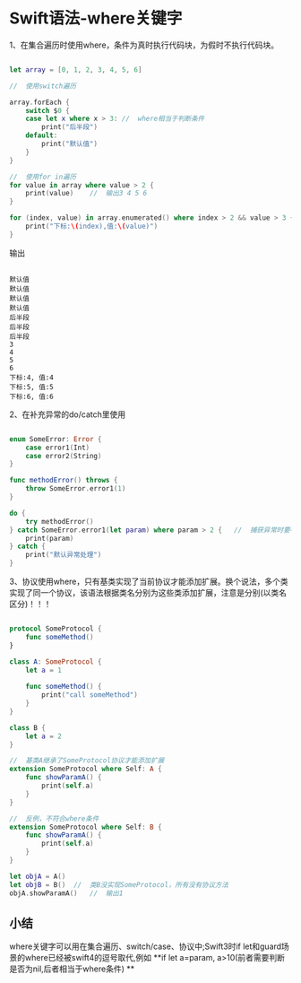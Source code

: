 # Swift语法-where关键字

1、在集合遍历时使用where，条件为真时执行代码块，为假时不执行代码块。

``` swift

let array = [0, 1, 2, 3, 4, 5, 6]

//	使用switch遍历

array.forEach {
	switch $0 {
	case let x where x > 3:	//	where相当于判断条件
		print("后半段")
	default:
		print("默认值")
	}
}

//	使用for in遍历
for value in array where value > 2 {
	print(value)	//	输出3 4 5 6
}

for (index, value) in array.enumerated() where index > 2 && value > 3 {
	print("下标:\(index),值:\(value)")
}
```

输出

``` 

默认值
默认值
默认值
默认值
后半段
后半段
后半段
3
4
5
6
下标:4, 值:4
下标:5, 值:5
下标:6, 值:6

```

2、在补充异常的do/catch里使用

``` swift

enum SomeError: Error {
	case error1(Int)
	case error2(String)
}

func methodError() throws {
	throw SomeError.error1(1)
}

do {
	try methodError()
} catch SomeError.error1(let param) where param > 2 {	//	捕获异常时要判断参数
	print(param)
} catch {
	print("默认异常处理")
}
```

3、协议使用where，只有基类实现了当前协议才能添加扩展。换个说法，多个类实现了同一个协议，该语法根据类名分别为这些类添加扩展，注意是分别(以类名区分)！！！

``` swift

protocol SomeProtocol {
	func someMethod()
}

class A: SomeProtocol {
	let a = 1
	
	func someMethod() {
		print("call someMethod")
	}
}

class B {
	let a = 2
}

//	基类A继承了SomeProtocol协议才能添加扩展
extension SomeProtocol where Self: A {
	func showParamA() {
		print(self.a)
	}
}

//	反例，不符合where条件
extension SomeProtocol where Self: B {
	func showParamA() {
		print(self.a)
	}
}

let objA = A()
let objB = B()	//	类B没实现SomeProtocol，所有没有协议方法
objA.showParamA()	//	输出1
```

## 小结

where关键字可以用在集合遍历、switch/case、协议中;Swift3时if let和guard场景的where已经被swift4的逗号取代,例如 **if let a=param, a>10(前者需要判断是否为nil,后者相当于where条件) **